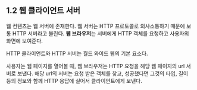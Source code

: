 ## 1.2 웹 클라이언트 서버

웹 컨텐츠는 웹 서버에 존재한다. 웹 서버는 HTTP 프로토콜로 의사소통하기 때문에 보통 HTTP 서버라고 불린다. **웹 브라우저**는 서버에게 HTTP 객체를 요청하고 사용자의 화면에 보여준다.

HTTP 클라이언트와 HTTP 서버는 월드 와이드 웹의 기본 요소다.

사용자는 웹 페이지를 열어볼 때, 웹 브라우저는 HTTP 요청을 해당 웹 페이지의 url 서버로 보낸다. 해당 url의 서버는 요청 받은 객체를 찾고, 성공했다면 그것의 타입, 길이 등의 정보와 함께 HTTP 응답에 실어서 클라이언트에게 보낸다.
